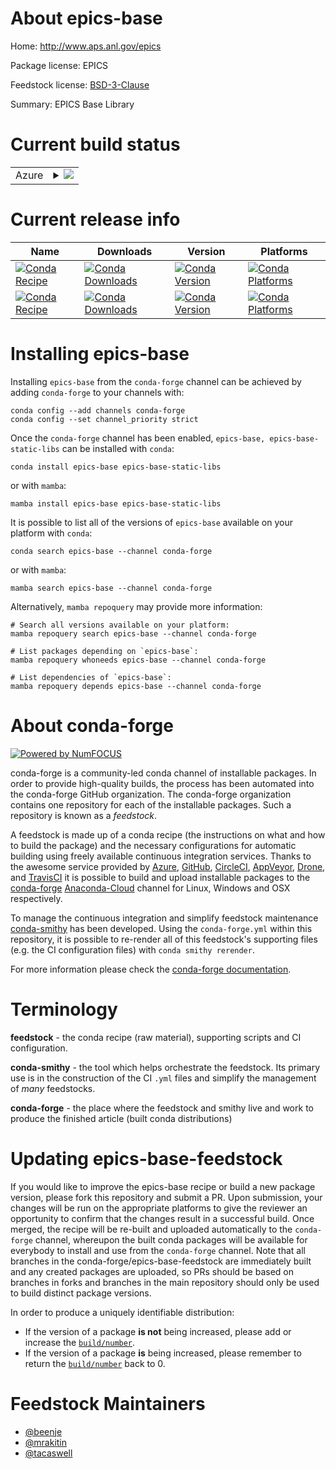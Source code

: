 About epics-base
================

Home: http://www.aps.anl.gov/epics

Package license: EPICS

Feedstock license: [BSD-3-Clause](https://github.com/conda-forge/epics-base-feedstock/blob/main/LICENSE.txt)

Summary: EPICS Base Library

Current build status
====================


<table>
    
  <tr>
    <td>Azure</td>
    <td>
      <details>
        <summary>
          <a href="https://dev.azure.com/conda-forge/feedstock-builds/_build/latest?definitionId=6856&branchName=main">
            <img src="https://dev.azure.com/conda-forge/feedstock-builds/_apis/build/status/epics-base-feedstock?branchName=main">
          </a>
        </summary>
        <table>
          <thead><tr><th>Variant</th><th>Status</th></tr></thead>
          <tbody><tr>
              <td>linux_64</td>
              <td>
                <a href="https://dev.azure.com/conda-forge/feedstock-builds/_build/latest?definitionId=6856&branchName=main">
                  <img src="https://dev.azure.com/conda-forge/feedstock-builds/_apis/build/status/epics-base-feedstock?branchName=main&jobName=linux&configuration=linux_64_" alt="variant">
                </a>
              </td>
            </tr><tr>
              <td>osx_64</td>
              <td>
                <a href="https://dev.azure.com/conda-forge/feedstock-builds/_build/latest?definitionId=6856&branchName=main">
                  <img src="https://dev.azure.com/conda-forge/feedstock-builds/_apis/build/status/epics-base-feedstock?branchName=main&jobName=osx&configuration=osx_64_" alt="variant">
                </a>
              </td>
            </tr><tr>
              <td>win_64</td>
              <td>
                <a href="https://dev.azure.com/conda-forge/feedstock-builds/_build/latest?definitionId=6856&branchName=main">
                  <img src="https://dev.azure.com/conda-forge/feedstock-builds/_apis/build/status/epics-base-feedstock?branchName=main&jobName=win&configuration=win_64_" alt="variant">
                </a>
              </td>
            </tr>
          </tbody>
        </table>
      </details>
    </td>
  </tr>
</table>

Current release info
====================

| Name | Downloads | Version | Platforms |
| --- | --- | --- | --- |
| [![Conda Recipe](https://img.shields.io/badge/recipe-epics--base-green.svg)](https://anaconda.org/conda-forge/epics-base) | [![Conda Downloads](https://img.shields.io/conda/dn/conda-forge/epics-base.svg)](https://anaconda.org/conda-forge/epics-base) | [![Conda Version](https://img.shields.io/conda/vn/conda-forge/epics-base.svg)](https://anaconda.org/conda-forge/epics-base) | [![Conda Platforms](https://img.shields.io/conda/pn/conda-forge/epics-base.svg)](https://anaconda.org/conda-forge/epics-base) |
| [![Conda Recipe](https://img.shields.io/badge/recipe-epics--base--static--libs-green.svg)](https://anaconda.org/conda-forge/epics-base-static-libs) | [![Conda Downloads](https://img.shields.io/conda/dn/conda-forge/epics-base-static-libs.svg)](https://anaconda.org/conda-forge/epics-base-static-libs) | [![Conda Version](https://img.shields.io/conda/vn/conda-forge/epics-base-static-libs.svg)](https://anaconda.org/conda-forge/epics-base-static-libs) | [![Conda Platforms](https://img.shields.io/conda/pn/conda-forge/epics-base-static-libs.svg)](https://anaconda.org/conda-forge/epics-base-static-libs) |

Installing epics-base
=====================

Installing `epics-base` from the `conda-forge` channel can be achieved by adding `conda-forge` to your channels with:

```
conda config --add channels conda-forge
conda config --set channel_priority strict
```

Once the `conda-forge` channel has been enabled, `epics-base, epics-base-static-libs` can be installed with `conda`:

```
conda install epics-base epics-base-static-libs
```

or with `mamba`:

```
mamba install epics-base epics-base-static-libs
```

It is possible to list all of the versions of `epics-base` available on your platform with `conda`:

```
conda search epics-base --channel conda-forge
```

or with `mamba`:

```
mamba search epics-base --channel conda-forge
```

Alternatively, `mamba repoquery` may provide more information:

```
# Search all versions available on your platform:
mamba repoquery search epics-base --channel conda-forge

# List packages depending on `epics-base`:
mamba repoquery whoneeds epics-base --channel conda-forge

# List dependencies of `epics-base`:
mamba repoquery depends epics-base --channel conda-forge
```


About conda-forge
=================

[![Powered by
NumFOCUS](https://img.shields.io/badge/powered%20by-NumFOCUS-orange.svg?style=flat&colorA=E1523D&colorB=007D8A)](https://numfocus.org)

conda-forge is a community-led conda channel of installable packages.
In order to provide high-quality builds, the process has been automated into the
conda-forge GitHub organization. The conda-forge organization contains one repository
for each of the installable packages. Such a repository is known as a *feedstock*.

A feedstock is made up of a conda recipe (the instructions on what and how to build
the package) and the necessary configurations for automatic building using freely
available continuous integration services. Thanks to the awesome service provided by
[Azure](https://azure.microsoft.com/en-us/services/devops/), [GitHub](https://github.com/),
[CircleCI](https://circleci.com/), [AppVeyor](https://www.appveyor.com/),
[Drone](https://cloud.drone.io/welcome), and [TravisCI](https://travis-ci.com/)
it is possible to build and upload installable packages to the
[conda-forge](https://anaconda.org/conda-forge) [Anaconda-Cloud](https://anaconda.org/)
channel for Linux, Windows and OSX respectively.

To manage the continuous integration and simplify feedstock maintenance
[conda-smithy](https://github.com/conda-forge/conda-smithy) has been developed.
Using the ``conda-forge.yml`` within this repository, it is possible to re-render all of
this feedstock's supporting files (e.g. the CI configuration files) with ``conda smithy rerender``.

For more information please check the [conda-forge documentation](https://conda-forge.org/docs/).

Terminology
===========

**feedstock** - the conda recipe (raw material), supporting scripts and CI configuration.

**conda-smithy** - the tool which helps orchestrate the feedstock.
                   Its primary use is in the construction of the CI ``.yml`` files
                   and simplify the management of *many* feedstocks.

**conda-forge** - the place where the feedstock and smithy live and work to
                  produce the finished article (built conda distributions)


Updating epics-base-feedstock
=============================

If you would like to improve the epics-base recipe or build a new
package version, please fork this repository and submit a PR. Upon submission,
your changes will be run on the appropriate platforms to give the reviewer an
opportunity to confirm that the changes result in a successful build. Once
merged, the recipe will be re-built and uploaded automatically to the
`conda-forge` channel, whereupon the built conda packages will be available for
everybody to install and use from the `conda-forge` channel.
Note that all branches in the conda-forge/epics-base-feedstock are
immediately built and any created packages are uploaded, so PRs should be based
on branches in forks and branches in the main repository should only be used to
build distinct package versions.

In order to produce a uniquely identifiable distribution:
 * If the version of a package **is not** being increased, please add or increase
   the [``build/number``](https://docs.conda.io/projects/conda-build/en/latest/resources/define-metadata.html#build-number-and-string).
 * If the version of a package **is** being increased, please remember to return
   the [``build/number``](https://docs.conda.io/projects/conda-build/en/latest/resources/define-metadata.html#build-number-and-string)
   back to 0.

Feedstock Maintainers
=====================

* [@beenje](https://github.com/beenje/)
* [@mrakitin](https://github.com/mrakitin/)
* [@tacaswell](https://github.com/tacaswell/)

